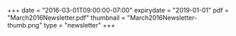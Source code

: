+++
date = "2016-03-01T09:00:00-07:00"
expirydate = "2019-01-01"
pdf = "March2016Newsletter.pdf"
thumbnail = "March2016Newsletter-thumb.png"
type = "newsletter"
+++

